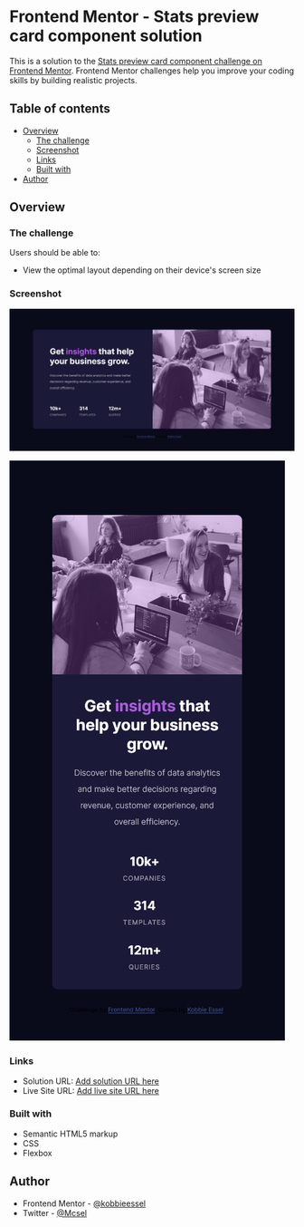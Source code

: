 # Frontend Mentor - Stats preview card component solution

This is a solution to the [Stats preview card component challenge on Frontend Mentor](https://www.frontendmentor.io/challenges/stats-preview-card-component-8JqbgoU62). Frontend Mentor challenges help you improve your coding skills by building realistic projects.

## Table of contents

- [Overview](#overview)
  - [The challenge](#the-challenge)
  - [Screenshot](#screenshot)
  - [Links](#links)
  - [Built with](#built-with)
- [Author](#author)

## Overview

### The challenge

Users should be able to:

- View the optimal layout depending on their device's screen size

### Screenshot

![Desktop Screenhot](</images/Frontend%20Mentor%20Stats%20preview%20card%20component(Desktop%20Screenshot).png>)

![Phone Screenhot](</images/Frontend%20Mentor%20Stats%20preview%20card%20component(Phone%20Screenshot).png>)

### Links

- Solution URL: [Add solution URL here](https://your-solution-url.com)
- Live Site URL: [Add live site URL here](https://your-live-site-url.com)

### Built with

- Semantic HTML5 markup
- CSS
- Flexbox

## Author

- Frontend Mentor - [@kobbieessel](https://www.frontendmentor.io/profile/kobbieessel)
- Twitter - [@Mcsel](https://www.twitter.com/McselKobbie)
